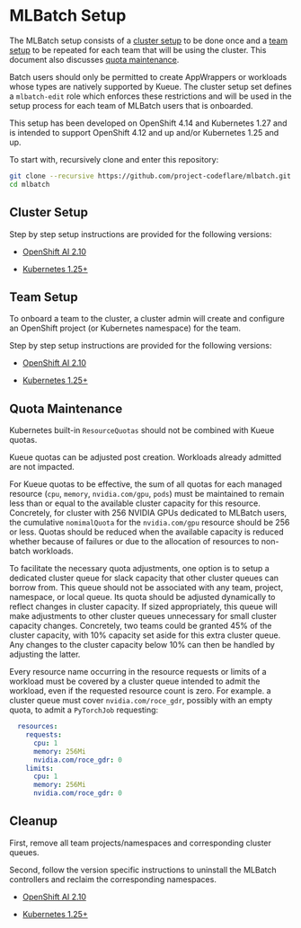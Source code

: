 # MLBatch Setup

The MLBatch setup consists of a [cluster setup](#cluster-setup) to be done once
and a [team setup](#team-setup) to be repeated for each team that will
be using the cluster. This document also discusses [quota maintenance](#quota-maintenance).

Batch users should only be permitted to create AppWrappers or workloads whose
types are natively supported by Kueue. The cluster setup set defines a
`mlbatch-edit` role which enforces these restrictions and will be used in
the setup process for each team of MLBatch users that is onboarded.

This setup has been developed on OpenShift 4.14 and Kubernetes 1.27 and
is intended to support OpenShift 4.12 and up and/or Kubernetes 1.25 and up. 

To start with, recursively clone and enter this repository:
```sh
git clone --recursive https://github.com/project-codeflare/mlbatch.git
cd mlbatch
```

## Cluster Setup

Step by step setup instructions are provided for the following versions:
+ [OpenShift AI 2.10](./setup.RHOAI-v2.10/CLUSTER-SETUP.md)
<!---
+ [OpenShift AI 2.11](./setup.RHOAI-v2.11/CLUSTER-SETUP.md)
--->
+ [Kubernetes 1.25+](./setup.k8s-v1.25/CLUSTER-SETUP.md)

## Team Setup

To onboard a team to the cluster, a cluster admin will create and configure
an OpenShift project (or Kubernetes namespace) for the team.

Step by step setup instructions are provided for the following versions:
+ [OpenShift AI 2.10](./setup.RHOAI-v2.10/TEAM-SETUP.md)
<!---
 + [OpenShift AI 2.11](./setup.RHOAI-v2.11/TEAM-SETUP.md)
--->
 + [Kubernetes 1.25+](./setup.k8s-v1.25/TEAM-SETUP.md)

## Quota Maintenance

Kubernetes built-in `ResourceQuotas` should not be combined with Kueue quotas.

Kueue quotas can be adjusted post creation. Workloads already admitted are not
impacted.

For Kueue quotas to be effective, the sum of all quotas for each managed
resource (`cpu`, `memory`, `nvidia.com/gpu`, `pods`) must be maintained to
remain less than or equal to the available cluster capacity for this resource.
Concretely, for cluster with 256 NVIDIA GPUs dedicated to MLBatch users, the
cumulative `nomimalQuota` for the `nvidia.com/gpu` resource should be 256 or
less. Quotas should be reduced when the available capacity is reduced whether
because of failures or due to the allocation of resources to non-batch
workloads.

To facilitate the necessary quota adjustments, one option is to setup a
dedicated cluster queue for slack capacity that other cluster queues can borrow
from. This queue should not be associated with any team, project, namespace, or
local queue. Its quota should be adjusted dynamically to reflect changes in
cluster capacity. If sized appropriately, this queue will make adjustments to
other cluster queues unnecessary for small cluster capacity changes. Concretely,
two teams could be granted 45% of the cluster capacity, with 10% capacity set
aside for this extra cluster queue. Any changes to the cluster capacity below
10% can then be handled by adjusting the latter.

Every resource name occurring in the resource requests or limits of a workload
must be covered by a cluster queue intended to admit the workload, even if the
requested resource count is zero. For example. a cluster queue must cover
`nvidia.com/roce_gdr`, possibly with an empty quota, to admit a `PyTorchJob`
requesting:
```yaml
  resources:
    requests:
      cpu: 1
      memory: 256Mi
      nvidia.com/roce_gdr: 0
    limits:
      cpu: 1
      memory: 256Mi
      nvidia.com/roce_gdr: 0
```

## Cleanup

First, remove all team projects/namespaces and corresponding cluster queues.

Second, follow the version specific instructions to uninstall the MLBatch controllers
and reclaim the corresponding namespaces.
+ [OpenShift AI 2.10](./setup.RHOAI-v2.10/UNINSTALL.md)
<!---
+ [OpenShift AI 2.11](./setup.RHOAI-v2.11/UNINSTALL.md)
--->
+ [Kubernetes 1.25+](./setup.k8s-v1.25/UNINSTALL.md)
